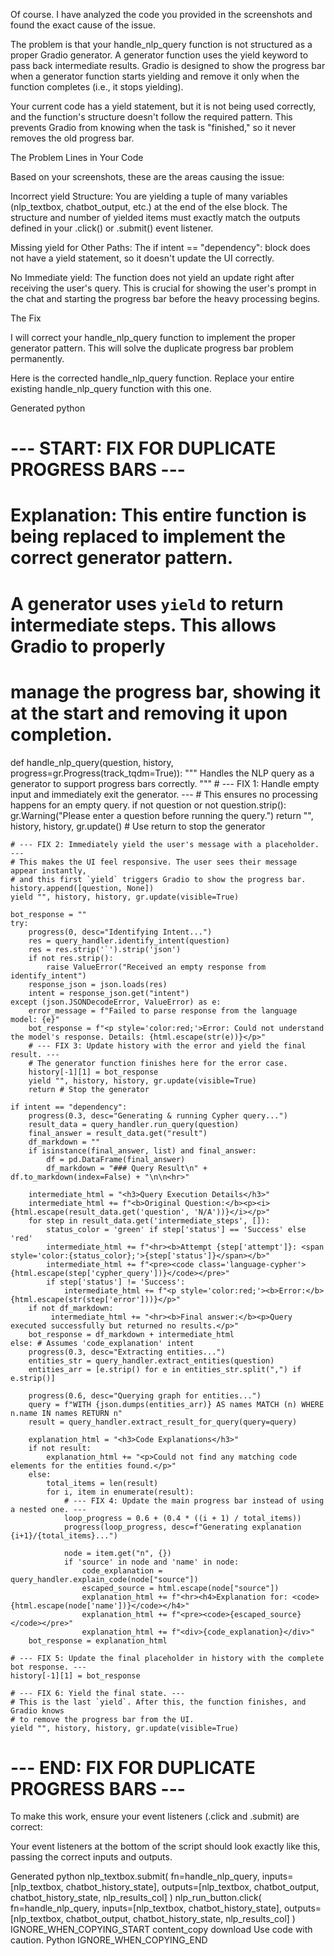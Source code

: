 Of course. I have analyzed the code you provided in the screenshots and found the exact cause of the issue.

The problem is that your handle_nlp_query function is not structured as a proper Gradio generator. A generator function uses the yield keyword to pass back intermediate results. Gradio is designed to show the progress bar when a generator function starts yielding and remove it only when the function completes (i.e., it stops yielding).

Your current code has a yield statement, but it is not being used correctly, and the function's structure doesn't follow the required pattern. This prevents Gradio from knowing when the task is "finished," so it never removes the old progress bar.

The Problem Lines in Your Code

Based on your screenshots, these are the areas causing the issue:

Incorrect yield Structure: You are yielding a tuple of many variables (nlp_textbox, chatbot_output, etc.) at the end of the else block. The structure and number of yielded items must exactly match the outputs defined in your .click() or .submit() event listener.

Missing yield for Other Paths: The if intent == "dependency": block does not have a yield statement, so it doesn't update the UI correctly.

No Immediate yield: The function does not yield an update right after receiving the user's query. This is crucial for showing the user's prompt in the chat and starting the progress bar before the heavy processing begins.

The Fix

I will correct your handle_nlp_query function to implement the proper generator pattern. This will solve the duplicate progress bar problem permanently.

Here is the corrected handle_nlp_query function. Replace your entire existing handle_nlp_query function with this one.

Generated python
# --- START: FIX FOR DUPLICATE PROGRESS BARS ---
# Explanation: This entire function is being replaced to implement the correct generator pattern.
# A generator uses `yield` to return intermediate steps. This allows Gradio to properly
# manage the progress bar, showing it at the start and removing it upon completion.

def handle_nlp_query(question, history, progress=gr.Progress(track_tqdm=True)):
    """
    Handles the NLP query as a generator to support progress bars correctly.
    """
    # --- FIX 1: Handle empty input and immediately exit the generator. ---
    # This ensures no processing happens for an empty query.
    if not question or not question.strip():
        gr.Warning("Please enter a question before running the query.")
        return "", history, history, gr.update() # Use return to stop the generator

    # --- FIX 2: Immediately yield the user's message with a placeholder. ---
    # This makes the UI feel responsive. The user sees their message appear instantly,
    # and this first `yield` triggers Gradio to show the progress bar.
    history.append([question, None])
    yield "", history, history, gr.update(visible=True)

    bot_response = ""
    try:
        progress(0, desc="Identifying Intent...")
        res = query_handler.identify_intent(question)
        res = res.strip('`').strip('json')
        if not res.strip():
            raise ValueError("Received an empty response from identify_intent")
        response_json = json.loads(res)
        intent = response_json.get("intent")
    except (json.JSONDecodeError, ValueError) as e:
        error_message = f"Failed to parse response from the language model: {e}"
        bot_response = f"<p style='color:red;'>Error: Could not understand the model's response. Details: {html.escape(str(e))}</p>"
        # --- FIX 3: Update history with the error and yield the final result. ---
        # The generator function finishes here for the error case.
        history[-1][1] = bot_response
        yield "", history, history, gr.update(visible=True)
        return # Stop the generator

    if intent == "dependency":
        progress(0.3, desc="Generating & running Cypher query...")
        result_data = query_handler.run_query(question)
        final_answer = result_data.get("result")
        df_markdown = ""
        if isinstance(final_answer, list) and final_answer:
            df = pd.DataFrame(final_answer)
            df_markdown = "### Query Result\n" + df.to_markdown(index=False) + "\n\n<hr>"

        intermediate_html = "<h3>Query Execution Details</h3>"
        intermediate_html += f"<b>Original Question:</b><p><i>{html.escape(result_data.get('question', 'N/A'))}</i></p>"
        for step in result_data.get('intermediate_steps', []):
            status_color = 'green' if step['status'] == 'Success' else 'red'
            intermediate_html += f"<hr><b>Attempt {step['attempt']}: <span style='color:{status_color};'>{step['status']}</span></b>"
            intermediate_html += f"<pre><code class='language-cypher'>{html.escape(step['cypher_query'])}</code></pre>"
            if step['status'] != 'Success':
                intermediate_html += f"<p style='color:red;'><b>Error:</b> {html.escape(str(step['error']))}</p>"
        if not df_markdown:
             intermediate_html += "<hr><b>Final answer:</b><p>Query executed successfully but returned no results.</p>"
        bot_response = df_markdown + intermediate_html
    else: # Assumes 'code_explanation' intent
        progress(0.3, desc="Extracting entities...")
        entities_str = query_handler.extract_entities(question)
        entities_arr = [e.strip() for e in entities_str.split(",") if e.strip()]
        
        progress(0.6, desc="Querying graph for entities...")
        query = f"WITH {json.dumps(entities_arr)} AS names MATCH (n) WHERE n.name IN names RETURN n"
        result = query_handler.extract_result_for_query(query=query)
        
        explanation_html = "<h3>Code Explanations</h3>"
        if not result:
            explanation_html += "<p>Could not find any matching code elements for the entities found.</p>"
        else:
            total_items = len(result)
            for i, item in enumerate(result):
                # --- FIX 4: Update the main progress bar instead of using a nested one. ---
                loop_progress = 0.6 + (0.4 * ((i + 1) / total_items))
                progress(loop_progress, desc=f"Generating explanation {i+1}/{total_items}...")
                
                node = item.get("n", {})
                if 'source' in node and 'name' in node:
                    code_explanation = query_handler.explain_code(node["source"])
                    escaped_source = html.escape(node["source"])
                    explanation_html += f"<hr><h4>Explanation for: <code>{html.escape(node['name'])}</code></h4>"
                    explanation_html += f"<pre><code>{escaped_source}</code></pre>"
                    explanation_html += f"<div>{code_explanation}</div>"
        bot_response = explanation_html

    # --- FIX 5: Update the final placeholder in history with the complete bot response. ---
    history[-1][1] = bot_response

    # --- FIX 6: Yield the final state. ---
    # This is the last `yield`. After this, the function finishes, and Gradio knows
    # to remove the progress bar from the UI.
    yield "", history, history, gr.update(visible=True)
# --- END: FIX FOR DUPLICATE PROGRESS BARS ---


To make this work, ensure your event listeners (.click and .submit) are correct:

Your event listeners at the bottom of the script should look exactly like this, passing the correct inputs and outputs.

Generated python
nlp_textbox.submit(
        fn=handle_nlp_query,
        inputs=[nlp_textbox, chatbot_history_state],
        outputs=[nlp_textbox, chatbot_output, chatbot_history_state, nlp_results_col]
    )
    nlp_run_button.click(
        fn=handle_nlp_query,
        inputs=[nlp_textbox, chatbot_history_state],
        outputs=[nlp_textbox, chatbot_output, chatbot_history_state, nlp_results_col]
    )
IGNORE_WHEN_COPYING_START
content_copy
download
Use code with caution.
Python
IGNORE_WHEN_COPYING_END
